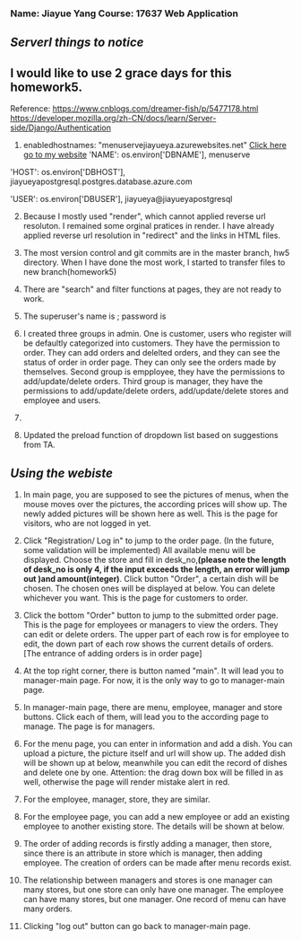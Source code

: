 
### Name: Jiayue Yang   Course: 17637 Web Application

## *Serverl things to notice*

## I would like to use 2 grace days for this homework5.
Reference:
https://www.cnblogs.com/dreamer-fish/p/5477178.html
https://developer.mozilla.org/zh-CN/docs/learn/Server-side/Django/Authentication
1. enabledhostnames:
"menuservejiayueya.azurewebsites.net"
[Click here go to my website](menuservejiayueya.azurewebsites.net)
 'NAME': os.environ['DBNAME'],
 menuserve


'HOST': os.environ['DBHOST'],
jiayueyapostgresql.postgres.database.azure.com 


'USER': os.environ['DBUSER'],
jiayueya@jiayueyapostgresql



2. Because I mostly used "render", which cannot applied reverse url resoluton. I remained some orginal pratices in render. I have already applied reverse url resolution in "redirect" and the links in HTML files.

3. The most version control and git commits are in the master branch, hw5 directory. When I have done the most work, I started to transfer files to new branch(homework5)

4. There are "search" and filter functions at pages, they are not ready to work.

5. The superuser's name is ; password is 

6. I created three groups in admin. One is customer, users who register will be defaultly categorized into customers. They have the permission to order. They can add orders and delelted orders, and they can see the status of order in order page. They can only see the orders made by themselves. Second group is empployee, they have the permissions to add/update/delete orders. Third group is manager, they have the permissions to add/update/delete orders, add/update/delete stores and employee and users.
 

5.

6. Updated the preload function of dropdown list based on suggestions from TA.



## *Using the webiste*

1. In main page, you are supposed to see the pictures of menus, when the mouse moves over the pictures, the according prices will show up. The newly added pictures will be shown here as well. This is the page for visitors, who are not logged in yet.

2. Click "Registration/ Log in" to jump to the order page. (In the future, some validation will be implemented)
All available menu will be displayed.
Choose the store and fill in desk_no,**(please note the length of desk_no is only 4, if the input exceeds the length, an error will jump out )and amount(integer)**. Click button "Order", a certain dish will be chosen. The chosen ones will be displayed at below. You can delete whichever you want. This is the page for customers to order.

3. Click the bottom "Order" button to jump to the submitted order page. This is the page for employees or managers to view the orders. They can edit or delete orders. The upper part of each row is for employee to edit, the down part of each row shows the current details of orders. [The entrance of adding orders is in order page]

4. At the top right corner, there is button named "main". It will lead you to manager-main page. For now, it is the only way to go to manager-main page. 

5. In manager-main page, there are menu, employee, manager and store buttons. Click each of them, will lead you to the according page to manage. The page is for managers.

6. For the menu page, you can enter in information and add a dish. You can upload a picture, the picture itself and url will show up. The added dish will be shown up at below, meanwhile you can edit the record of dishes and delete one by one. Attention: the drag down box will be filled in as well, otherwise the page will render mistake alert in red.

7. For the employee, manager, store, they are similar.

8. For the employee page, you can add a new employee or add an existing employee to another existing store. The details will be shown at below.

9. The order of adding records is firstly adding a manager, then store, since there is an attribute in store which is manager, then adding employee. The creation of orders can be made after menu records exist.

10. The relationship between managers and stores is one manager can many stores, but one store can only have one manager. The employee can have many stores, but one manager. One record of menu can have many orders.

11. Clicking "log out" button can go back to manager-main page.